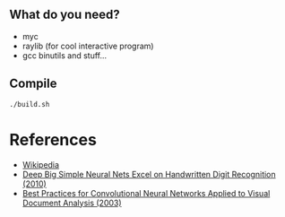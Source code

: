 ## What do you need?
- myc
- raylib (for cool interactive program)
- gcc binutils and stuff...

## Compile
```
./build.sh
```

# References
- [Wikipedia](https://en.wikipedia.org/wiki/MNIST_database)
- [Deep Big Simple Neural Nets Excel on Handwritten Digit Recognition (2010)](https://arxiv.org/abs/1003.0358)
- [Best Practices for Convolutional Neural Networks Applied to Visual Document Analysis (2003)](https://www.microsoft.com/en-us/research/publication/best-practices-for-convolutional-neural-networks-applied-to-visual-document-analysis/?from=https://research.microsoft.com/apps/pubs/?id=68920&type=exact)
